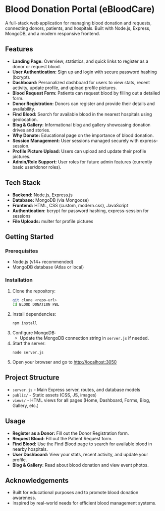 # Blood Donation Portal (eBloodCare)

A full-stack web application for managing blood donation and requests, connecting donors, patients, and hospitals. Built with Node.js, Express, MongoDB, and a modern responsive frontend.

## Features

- **Landing Page:** Overview, statistics, and quick links to register as a donor or request blood.
- **User Authentication:** Sign up and login with secure password hashing (bcrypt).
- **Dashboard:** Personalized dashboard for users to view stats, recent activity, update profile, and upload profile pictures.
- **Blood Request Form:** Patients can request blood by filling out a detailed form.
- **Donor Registration:** Donors can register and provide their details and availability.
- **Find Blood:** Search for available blood in the nearest hospitals using geolocation.
- **Blog & Gallery:** Informational blog and gallery showcasing donation drives and stories.
- **Why Donate:** Educational page on the importance of blood donation.
- **Session Management:** User sessions managed securely with express-session.
- **Profile Picture Upload:** Users can upload and update their profile pictures.
- **Admin/Role Support:** User roles for future admin features (currently basic user/donor roles).

## Tech Stack

- **Backend:** Node.js, Express.js
- **Database:** MongoDB (via Mongoose)
- **Frontend:** HTML, CSS (custom, modern.css), JavaScript
- **Authentication:** bcrypt for password hashing, express-session for sessions
- **File Uploads:** multer for profile pictures

## Getting Started

### Prerequisites
- Node.js (v14+ recommended)
- MongoDB database (Atlas or local)

### Installation
1. Clone the repository:
   ```bash
   git clone <repo-url>
   cd BLOOD DONATION PBL
   ```
2. Install dependencies:
   ```bash
   npm install
   ```
3. Configure MongoDB:
   - Update the MongoDB connection string in `server.js` if needed.
4. Start the server:
   ```bash
   node server.js
   ```
5. Open your browser and go to [http://localhost:3050](http://localhost:3050)

## Project Structure

- `server.js` - Main Express server, routes, and database models
- `public/` - Static assets (CSS, JS, images)
- `views/` - HTML views for all pages (Home, Dashboard, Forms, Blog, Gallery, etc.)

## Usage

- **Register as a Donor:** Fill out the Donor Registration form.
- **Request Blood:** Fill out the Patient Request form.
- **Find Blood:** Use the Find Blood page to search for available blood in nearby hospitals.
- **User Dashboard:** View your stats, recent activity, and update your profile.
- **Blog & Gallery:** Read about blood donation and view event photos.


## Acknowledgements
- Built for educational purposes and to promote blood donation awareness.
- Inspired by real-world needs for efficient blood management systems. 

